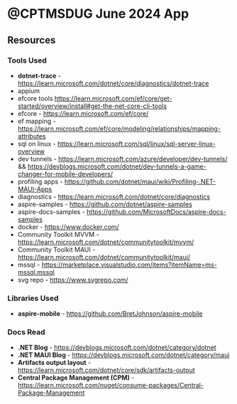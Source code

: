 # @CPTMSDUG June 2024 App

## Resources

### Tools Used

* **dotnet-trace** - https://learn.microsoft.com/dotnet/core/diagnostics/dotnet-trace
* appium
* efcore tools https://learn.microsoft.com/ef/core/get-started/overview/install#get-the-net-core-cli-tools
* efcore - https://learn.microsoft.com/ef/core/
* ef mapping - https://learn.microsoft.com/ef/core/modeling/relationships/mapping-attributes
* sql on linux - https://learn.microsoft.com/sql/linux/sql-server-linux-overview
* dev tunnels - https://learn.microsoft.com/azure/developer/dev-tunnels/ && https://devblogs.microsoft.com/dotnet/dev-tunnels-a-game-changer-for-mobile-developers/
* profiling apps - https://github.com/dotnet/maui/wiki/Profiling-.NET-MAUI-Apps
* diagnostics - https://learn.microsoft.com/dotnet/core/diagnostics
* aspire-samples - https://github.com/dotnet/aspire-samples
* aspire-docs-samples - https://github.com/MicrosoftDocs/aspire-docs-samples
* docker - https://www.docker.com/
* Community Toolkit MVVM - https://learn.microsoft.com/dotnet/communitytoolkit/mvvm/
* Community Toolkit MAUI - https://learn.microsoft.com/dotnet/communitytoolkit/maui/
* mssql - https://marketplace.visualstudio.com/items?itemName=ms-mssql.mssql
* svg repo - https://www.svgrepo.com/


### Libraries Used

* **aspire-mobile** - https://github.com/BretJohnson/aspire-mobile

### Docs Read

* **.NET Blog** - https://devblogs.microsoft.com/dotnet/category/dotnet
* **.NET MAUI Blog** - https://devblogs.microsoft.com/dotnet/category/maui
* **Artifacts output layout** - https://learn.microsoft.com/dotnet/core/sdk/artifacts-output
* **Central Package Management (CPM)** - https://learn.microsoft.com/nuget/consume-packages/Central-Package-Management
